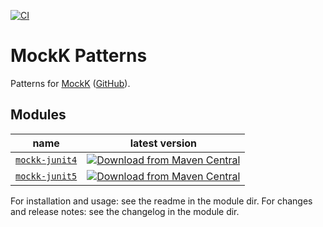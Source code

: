[![CI](https://github.com/erikhuizinga/mockk-patterns/workflows/CI/badge.svg)](https://github.com/erikhuizinga/mockk-patterns/actions?query=workflow%3ACI)

# MockK Patterns

Patterns for [MockK](https://mockk.io) ([GitHub](https://github.com/mockk/mockk)).

## Modules

| name | latest version |
| -- | -- |
| [`mockk-junit4`](junit4) | [![Download from Maven Central](https://img.shields.io/badge/dynamic/xml?color=brightgreen&label=Maven%20Central&prefix=com.github.erikhuizinga:mockk-junit4:&query=.%2F%2Flatest&url=https%3A%2F%2Frepo1.maven.org%2Fmaven2%2Fcom%2Fgithub%2Ferikhuizinga%2Fmockk-junit4%2Fmaven-metadata.xml)](https://search.maven.org/artifact/com.github.erikhuizinga/mockk-junit4) |
| [`mockk-junit5`](junit5) | [![Download from Maven Central](https://img.shields.io/badge/dynamic/xml?color=darkgreen&label=Maven%20Central&prefix=com.github.erikhuizinga:mockk-junit5:&query=.%2F%2Flatest&url=https%3A%2F%2Frepo1.maven.org%2Fmaven2%2Fcom%2Fgithub%2Ferikhuizinga%2Fmockk-junit5%2Fmaven-metadata.xml)](https://search.maven.org/artifact/com.github.erikhuizinga/mockk-junit5) |

For installation and usage: see the readme in the module dir.
For changes and release notes: see the changelog in the module dir.
